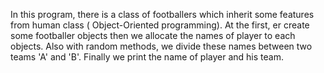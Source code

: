In this program, there is a class of footballers which inherit some features from human class ( Object-Oriented programming).
At the first, er create some footballer objects then we allocate the names of player to each objects. Also with random methods, we divide these names between two teams 'A' and 'B'.
Finally we print the name of player and his team.
